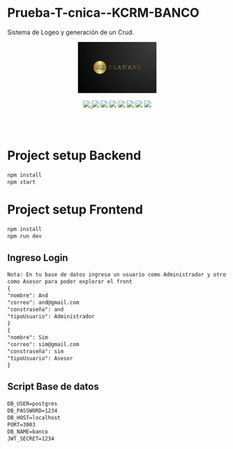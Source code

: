 # Prueba-T-cnica--KCRM-BANCO
Sistema de Logeo y generación de un Crud.

<!-- Logo -->
<p align="center">
    <img width="180" src= ".\Frontend\Clanand3.JPG" >
</p>

<!-- Links Recursos Usados -->
<div align="center">
    <a href="https://github.com/SAndresArboleda?tab=repositories">
        <img width="110" src= "https://img.shields.io/github/followers/SAndresArboleda" >
    </a>
    <img width="65" src= "https://img.shields.io/badge/Javascrip-yellow" >
    <img width="93" src= "https://img.shields.io/badge/React 18.2.0-blue" >
    <img width="48" src= "https://img.shields.io/badge/Redux-orange" >
    <img width="80" src= "https://img.shields.io/badge/Axios 1.6.7-gray" >
    <img width="42" src= "https://img.shields.io/badge/HTML-red" >
    <img width="35" src= "https://img.shields.io/badge/CSS-darkblue" >
    <img width="100" src= "https://img.shields.io/badge/Node 20.11.0-gray" >
</div>

<br>
<div></div>
<br>
<br>

<!-- TITLE -->
# Project setup Backend
``` code:
npm install
npm start
```
# Project setup Frontend 
``` code:
npm install
npm run dev
```
## Ingreso Login 
``` code:
Nota: En tu base de datos ingresa un usuario como Administrador y otro como Asesor para poder explorar el front
{
"nombre": And
"correo": and@gmail.com
"constraseña": and
"tipoUsuario": Administrador
}
{
"nombre": Sim
"correo": sim@gmail.com
"constraseña": sim
"tipoUsuario": Asesor
}
```

## Script Base de datos
``` code:
DB_USER=postgres
DB_PASSWORD=1234
DB_HOST=localhost
PORT=3003
DB_NAME=banco
JWT_SECRET=1234
```
